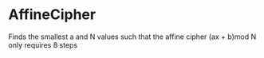 # AffineCipher
Finds the smallest a and N values such that the affine cipher (ax + b)mod N only requires 8 steps
